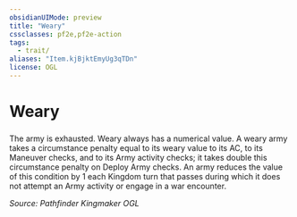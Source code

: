 ```yaml
---
obsidianUIMode: preview
title: "Weary"
cssclasses: pf2e,pf2e-action
tags:
  - trait/
aliases: "Item.kjBjktEmyUg3qTDn"
license: OGL
---
```

# Weary

### 






The army is exhausted. Weary always has a numerical value. A weary army takes a circumstance penalty equal to its weary value to its AC, to its Maneuver checks, and to its Army activity checks; it takes double this circumstance penalty on Deploy Army checks. An army reduces the value of this condition by 1 each Kingdom turn that passes during which it does not attempt an Army activity or engage in a war encounter.

*Source: Pathfinder Kingmaker*
*OGL*